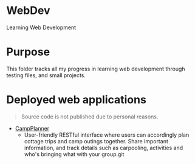 # WebDev
Learning Web Development

# Purpose
This folder tracks all my progress in learning web development through testing files, and small projects.

# Deployed web applications
> Source code is not published due to personal reasons.
* [CampPlanner](https://afternoon-fortress-92189.herokuapp.com) 
  * User-friendly RESTful interface where users can accordingly plan cottage trips and camp outings together. Share important information, and track details such as carpooling, activities and who's bringing what with your group.git